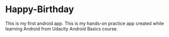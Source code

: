 # Happy-Birthday

This is my first android app.
This is my hands-on practice app created while learning Android from Udacity Android Basics course.
